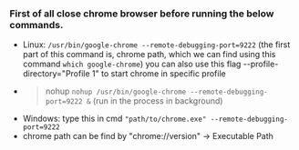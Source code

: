 ### First of all close chrome browser before running the below commands.

- Linux: `/usr/bin/google-chrome --remote-debugging-port=9222` (the first part of this command is, chrome path, which we can find using this command `which google-chrome`) you can also use this flag --profile-directory="Profile 1" to start chrome in specific profile
- > nohup `nohup /usr/bin/google-chrome --remote-debugging-port=9222 &` (run in the process in background)
- Windows: type this in cmd `"path/to/chrome.exe" --remote-debugging-port=9222`
- chrome path can be find by "chrome://version" -> Executable Path
